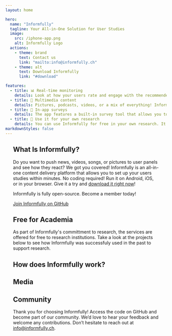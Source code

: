 ```yaml
---
layout: home

hero:
  name: "Informfully"
  tagline: Your All-in-One Solution for User Studies
  image:
    src: /iphone-app.png
    alt: Informfully Logo
  actions:
    - theme: brand
      text: Contact us
      link: "mailto:info@informfully.ch"
    - theme: alt
      text: Download Informfully
      link: "#download"

features:
  - title: 📊 Real-time monitoring
    details: Look at how your users rate and engage with the recommended content. All interactions can be monitored online and exported.
  - title: 🎥 Multimedia content
    details: Pictures, podcasts, videos, or a mix of everything! Informfully supports a wide range of content types that you can push to users at any time.
  - title: 📝 In-app surveys
    details: The app features a built-in survey tool that allows you to send questionnaires to the participants and personalized notifications. Evaluate the answers automatically and export them.
  - title: 🔬 Use it for your own research
    details: You can use Informfully for free in your own research. It can be custom-tailored to your preferences and experimental design.
markdownStyles: false
---
```


<div class="home-content vp-doc">


## What Is Informfully?

Do you want to push news, videos, songs, or pictures to user panels and see how they react? We got you covered! Informfully is an all-in-one content delivery platform that allows you to set up your users studies within minutes. No coding required! Run it on Android, iOS, or in your browser. Give it a try and <a href="#download" class="smoothscroll">download it right now</a>!

Informfully is fully open-source. Become a member today!

<a href="https://github.com/Informfully">
  <i class="ri-github-fill"></i>
  Join Informfully on GitHub
</a>


## Free for Academia

As part of Informfully's committment to research, the services are offered for free to research institutions. Take a look at the projects below to see how Informfully was successfuly used in the past to support research.

## How does Informfully work?

</div>
<How />
<div class="home-content vp-doc">

## Media

<MediaLinks />

</div>

<DownloadCallToAction />

<div class="home-content vp-doc">

## Community

Thank you for choosing Informfully!
Access the code on GitHub and become part of our community. We’d love to hear your feedback and welcome any contributions. Don’t hesitate to reach out at [info@informfully.ch](mailto:info@informfully.ch).

<Community />


</div>

<Footer />

<script setup>
import Community from './components/Community.vue'
import MediaLinks from './components/MediaLinks.vue'
import DownloadCallToAction from './components/DownloadCallToAction.vue'
import How from './components/How.vue'
import Footer from './.vitepress/theme/Footer.vue'
</script>



<style scoped>
.home-content {
  max-width: 800px;
  margin-left: auto;
  margin-right: auto;
  @media (min-width: 640px) {
    padding: 0 48px;
  }
  padding: 0 24px;
}

.home-content.first {
  margin-top: 50px;
}

.home-button {
  margin: 20px auto;
  text-align: center;
}

.home-button a {
  text-decoration: none;
}

.home-content img {
  margin: 20px auto;
  border-radius: 10px;
}
</style>
